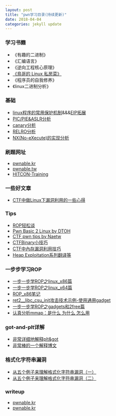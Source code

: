 ```yaml
---
layout: post
title: "pwn学习目录(持续更新)"
date: 2018-04-04 
categories: jekyll update
---
```

### 学习书籍
+ 《有趣的二进制》
+ 《汇编语言》
+ 《逆向工程核心原理》
+ [《鳥哥的 Linux 私房菜》](http://linux.vbird.org/linux_basic/)
+ 《程序员的自我修养》
+ 《linux二进制分析》

### 基础
+ [linux程序的常用保护机制](https://introspelliam.github.io/2017/09/30/linux%E7%A8%8B%E5%BA%8F%E7%9A%84%E5%B8%B8%E7%94%A8%E4%BF%9D%E6%8A%A4%E6%9C%BA%E5%88%B6/)&&&[EIP拓展](https://hardenedlinux.github.io/system-security/2016/07/01/PIC_PIE_and_ASLR_analysis.html)
+ [PIC/PIE&ASLR分析](https://hardenedlinux.github.io/system-security/2016/07/01/PIC_PIE_and_ASLR_analysis.html)
+ [canary分析](https://hardenedlinux.github.io/2016/11/27/canary.html)
+ [RELRO分析](https://hardenedlinux.github.io/2016/11/25/RelRO.html)
+ [NX(No-eXecute)的实现分析](https://hardenedlinux.github.io/system-security/2016/06/01/NX-analysis.html)

### 刷题网址
+ [pwnable.kr](http://pwnable.kr/play.php)
+ [pwnable.tw](https://pwnable.tw/)
+ [HITCON-Training](https://github.com/scwuaptx/HITCON-Training)

### 一些好文章
+ [CTF中做Linux下漏洞利用的一些心得](http://www.cnblogs.com/Ox9A82/p/5559167.html)

### Tips
+ [ROP轻松谈](https://www.slideshare.net/hackstuff/rop-40525248)
+ [Pwn Basic 2 Linux by DTOH](https://drive.google.com/file/d/18ttjnJmdCajo8avxgJs53cF_SMuVvUuJ/view)
+ [CTF pwn tips by Naetw](https://github.com/Naetw/CTF-pwn-tips)
+ [CTFBinary小技巧](https://docs.google.com/presentation/d/1g30jNUaz2P2PrI_DQUTpHDfGCxrGeJ1lKJRckm1PmKY/edit#slide=id.p7)
+ [CTF中內存漏洞利用技巧](https://drive.google.com/file/d/1QETaNSZAW-Cu07-TFKJKQ3bkNvj71hHL/view)
+ [Heap Exploitation系列翻译等](https://vancir.com/tags/)

### 一步步学习ROP
+ [一步一步学ROP之linux_x86篇](http://wooyun.jozxing.cc/static/drops/tips-6597.html)
+ [一步一步学ROP之linux_x64篇](http://wooyun.jozxing.cc/static/drops/papers-7551.html)
+ [ROP_x86笔记](https://zoepla.github.io/2018/04/%E4%B8%80%E6%AD%A5%E6%AD%A5%E5%AD%A6ROP-x86/)
+ [ret2__libc_csu_init攻击技术示例-使用通用gadget](https://vancir.com/2017/08/04/ret2__libc_csu_init%E6%94%BB%E5%87%BB%E6%8A%80%E6%9C%AF%E7%A4%BA%E4%BE%8B-%E4%BD%BF%E7%94%A8%E9%80%9A%E7%94%A8gadget/)
+ [一步一步学ROP之gadgets和2free篇](http://wooyun.jozxing.cc/static/drops/binary-10638.html)
+ [认真分析mmap：是什么 为什么 怎么用](https://www.cnblogs.com/huxiao-tee/p/4660352.html)


### got-and-plt详解
+ [非常详细地解释plt&got](https://zoepla.github.io/2018/04/%E9%9D%9E%E5%B8%B8%E8%AF%A6%E7%BB%86%E8%A7%A3%E9%87%8Aplt&got/)
+ [非常棒的一个解释博文](http://rickgray.me/use-gdb-to-study-got-and-plt)

### 格式化字符串漏洞
+ [从五个例子来理解格式化字符串漏洞（一）](https://zoepla.github.io/2018/04/%E4%BB%8E%E4%BA%94%E4%B8%AA%E4%BE%8B%E5%AD%90%E6%9D%A5%E7%90%86%E8%A7%A3%E6%A0%BC%E5%BC%8F%E5%8C%96%E5%AD%97%E7%AC%A6%E4%B8%B2%E6%BC%8F%E6%B4%9E-%E4%B8%80/)
+ [从五个例子来理解格式化字符串漏洞（二）](https://zoepla.github.io/2018/04/%E4%BB%8E%E4%BA%94%E4%B8%AA%E4%BE%8B%E5%AD%90%E6%9D%A5%E7%90%86%E8%A7%A3%E6%A0%BC%E5%BC%8F%E5%8C%96%E5%AD%97%E7%AC%A6%E4%B8%B2%E6%BC%8F%E6%B4%9E-%E4%BA%8C/)


### writeup
+ [pwnable.kr](http://rickgray.me/2015/07/24/toddler-s-bottle-writeup-pwnable-kr/)
+ [pwnable.kr](https://github.com/LeadroyaL/pwnable)
